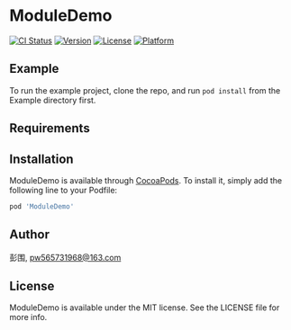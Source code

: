 # ModuleDemo

[![CI Status](https://img.shields.io/travis/彭围/ModuleDemo.svg?style=flat)](https://travis-ci.org/彭围/ModuleDemo)
[![Version](https://img.shields.io/cocoapods/v/ModuleDemo.svg?style=flat)](https://cocoapods.org/pods/ModuleDemo)
[![License](https://img.shields.io/cocoapods/l/ModuleDemo.svg?style=flat)](https://cocoapods.org/pods/ModuleDemo)
[![Platform](https://img.shields.io/cocoapods/p/ModuleDemo.svg?style=flat)](https://cocoapods.org/pods/ModuleDemo)

## Example

To run the example project, clone the repo, and run `pod install` from the Example directory first.

## Requirements

## Installation

ModuleDemo is available through [CocoaPods](https://cocoapods.org). To install
it, simply add the following line to your Podfile:

```ruby
pod 'ModuleDemo'
```

## Author

彭围, pw565731968@163.com

## License

ModuleDemo is available under the MIT license. See the LICENSE file for more info.
